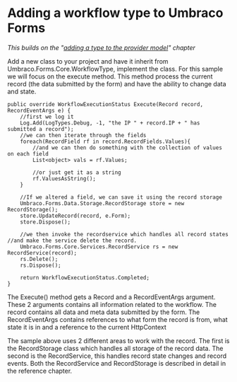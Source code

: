 # Adding a workflow type to Umbraco Forms
*This builds on the "[adding a type to the provider model](Adding-a-Type.md)" chapter*

Add a new class to your project and have it inherit from Umbraco.Forms.Core.WorkflowType, implement the class. For this sample we will focus on the execute method. This method process the current record (the data submitted by the form) and have the ability to change data and state.

	public override WorkflowExecutionStatus Execute(Record record, RecordEventArgs e) {
		//first we log it
		Log.Add(LogTypes.Debug, -1, "the IP " + record.IP + " has submitted a record");
		//we can then iterate through the fields
		foreach(RecordField rf in record.RecordFields.Values){
			//and we can then do something with the collection of values on each field
			List<object> vals = rf.Values;

			//or just get it as a string
			rf.ValuesAsString();
		}

		//If we altered a field, we can save it using the record storage
		Umbraco.Forms.Data.Storage.RecordStorage store = new RecordStorage();
		store.UpdateRecord(record, e.Form);
		store.Dispose();

		//we then invoke the recordservice which handles all record states //and make the service delete the record.
		Umbraco.Forms.Core.Services.RecordService rs = new RecordService(record);
		rs.Delete();
		rs.Dispose();

		return WorkflowExecutionStatus.Completed;
	}
The Execute() method gets a Record and a RecordEventArgs argument. These 2 arguments contains all information related to the workflow. The record contains all data and meta data submitted by the form. The RecordEventArgs contains references to what form the record is from, what state it is in and a reference to the current HttpContext

The sample above uses 2 different areas to work with the record. The first is the RecordStorage class which handles all storage of the record data. The second is the RecordService, this handles record state changes and record events. Both the RecordService and RecordStorage is described in detail in the reference chapter.
